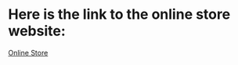 # Here is the link to the online store website:
[Online Store](https://bahaabelala.github.io/online-store/)